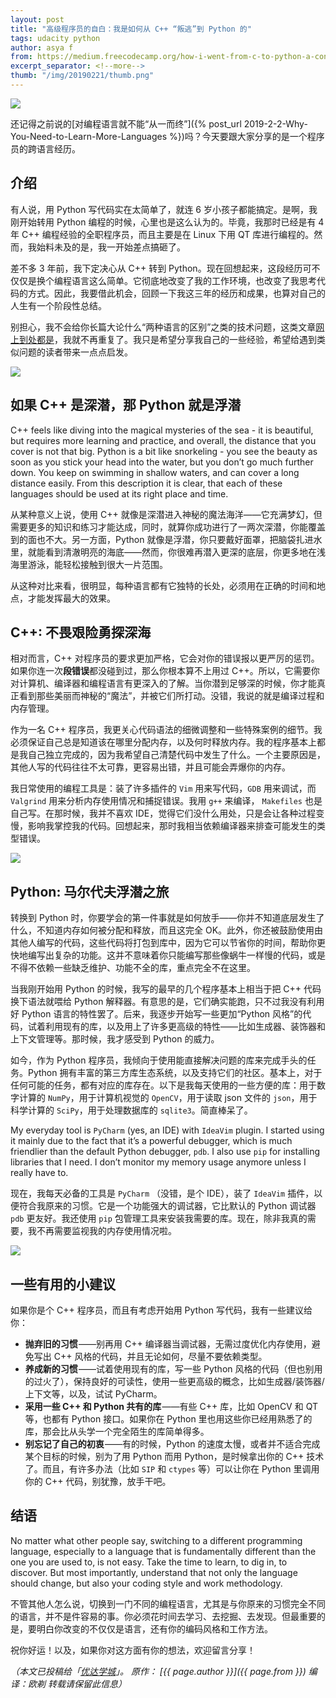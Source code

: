 ```yaml
---
layout: post
title: "高级程序员的自白：我是如何从 C++ “叛逃”到 Python 的"
tags: udacity python 
author: asya f
from: https://medium.freecodecamp.org/how-i-went-from-c-to-python-a-conceptual-change-8bf29d059428
excerpt_separator: <!--more-->
thumb: "/img/20190221/thumb.png"
---
```

<img src="/img/20190221/001.jpeg" />

还记得之前说的[对编程语言就不能“从一而终”]({% post_url 2019-2-2-Why-You-Need-to-Learn-More-Languages %})吗？今天要跟大家分享的是一个程序员的跨语言经历。

<!--more-->

## 介绍

有人说，用 Python 写代码实在太简单了，就连 6 岁小孩子都能搞定。是啊，我刚开始转用 Python 编程的时候，心里也是这么认为的。毕竟，我那时已经是有 4 年 C++ 编程经验的全职程序员，而且主要是在 Linux 下用 QT 库进行编程的。然而，我始料未及的是，我一开始差点搞砸了。

差不多 3 年前，我下定决心从 C++ 转到 Python。现在回想起来，这段经历可不仅仅是换个编程语言这么简单。它彻底地改变了我的工作环境，也改变了我思考代码的方式。因此，我要借此机会，回顾一下我这三年的经历和成果，也算对自己的人生有一个阶段性总结。

别担心，我不会给你长篇大论什么“两种语言的区别”之类的技术问题，这类文章[网上到处都是](https://www.educba.com/python-vs-c-plus-plus/)，我就不再重复了。我只是希望分享我自己的一些经验，希望给遇到类似问题的读者带来一点点启发。

<img src="/img/20190221/002.jpeg" />

## 如果 C++ 是深潜，那 Python 就是浮潜

C++ feels like diving into the magical mysteries of the sea - it is beautiful, but requires more learning and practice, and overall, the distance that you cover is not that big. Python is a bit like snorkeling - you see the beauty as soon as you stick your head into the water, but you don’t go much further down. You keep on swimming in shallow waters, and can cover a long distance easily. From this description it is clear, that each of these languages should be used at its right place and time.

从某种意义上说，使用 C++ 就像是深潜进入神秘的魔法海洋——它充满梦幻，但需要更多的知识和练习才能达成，同时，就算你成功进行了一两次深潜，你能覆盖到的面也不大。另一方面，Python 就像是浮潜，你只要戴好面罩，把脑袋扎进水里，就能看到清澈明亮的海底——然而，你很难再潜入更深的底层，你更多地在浅海里游泳，能轻松接触到很大一片范围。

从这种对比来看，很明显，每种语言都有它独特的长处，必须用在正确的时间和地点，才能发挥最大的效果。

## C++: 不畏艰险勇探深海

相对而言，C++ 对程序员的要求更加严格，它会对你的错误报以更严厉的惩罚。如果你连一次**段错误**都没碰到过，那么你根本算不上用过 C++。所以，它需要你对计算机、编译器和编程语言有更深入的了解。当你潜到足够深的时候，你才能真正看到那些美丽而神秘的“魔法”，并被它们所打动。没错，我说的就是编译过程和内存管理。

作为一名 C++ 程序员，我更关心代码语法的细微调整和一些特殊案例的细节。我必须保证自己总是知道该在哪里分配内存，以及何时释放内存。我的程序基本上都是我自己独立完成的，因为我希望自己清楚代码中发生了什么。一个主要原因是，其他人写的代码往往不太可靠，更容易出错，并且可能会弄爆你的内存。

我日常使用的编程工具是：装了许多插件的 `Vim` 用来写代码，`GDB` 用来调试，而  `Valgrind` 用来分析内存使用情况和捕捉错误。我用 `g++` 来编译， `Makefiles` 也是自己写。在那时候，我并不喜欢 IDE，觉得它们没什么用处，只是会让各种过程变慢，影响我掌控我的代码。回想起来，那时我相当依赖编译器来排查可能发生的类型错误。

<img src="/img/20190221/003.jpeg" />

## Python: 马尔代夫浮潜之旅

转换到 Python 时，你要学会的第一件事就是如何放手——你并不知道底层发生了什么，不知道内存如何被分配和释放，而且这完全 OK。此外，你还被鼓励使用由其他人编写的代码，这些代码将打包到库中，因为它可以节省你的时间，帮助你更快地编写出复杂的功能。这并不意味着你只能编写那些像蜗牛一样慢的代码，或是不得不依赖一些缺乏维护、功能不全的库，重点完全不在这里。

当我刚开始用 Python 的时候，我写的最早的几个程序基本上相当于把 C++ 代码换下语法就喂给 Python 解释器。有意思的是，它们确实能跑，只不过我没有利用好 Python 语言的特性罢了。后来，我逐步开始写一些更加“Python 风格”的代码，试着利用现有的库，以及用上了许多更高级的特性——比如生成器、装饰器和上下文管理等。那时候，我才感受到 Python 的威力。

如今，作为 Python 程序员，我倾向于使用能直接解决问题的库来完成手头的任务。Python 拥有丰富的第三方库生态系统，以及支持它们的社区。基本上，对于任何可能的任务，都有对应的库存在。以下是我每天使用的一些方便的库：用于数字计算的 `NumPy`，用于计算机视觉的 `OpenCV`，用于读取 json 文件的 `json`，用于科学计算的 `SciPy`，用于处理数据库的 `sqlite3`。简直棒呆了。

My everyday tool is `PyCharm` (yes, an IDE) with `IdeaVim` plugin. I started using it mainly due to the fact that it’s a powerful debugger, which is much friendlier than the default Python debugger, `pdb`. I also use `pip` for installing libraries that I need. I don’t monitor my memory usage anymore unless I really have to.

现在，我每天必备的工具是 `PyCharm` （没错，是个 IDE），装了 `IdeaVim` 插件，以便符合我原来的习惯。它是一个功能强大的调试器，它比默认的 Python 调试器 `pdb` 更友好。我还使用 `pip` 包管理工具来安装我需要的库。现在，除非我真的需要，我不再需要监视我的内存使用情况啦。

<img src="/img/20190221/004.jpeg" />

## 一些有用的小建议

如果你是个 C++ 程序员，而且有考虑开始用 Python 写代码，我有一些建议给你：

* <span class="hightlight_words"><b>抛弃旧的习惯</b></span> ——别再用 C++ 编译器当调试器，无需过度优化内存使用，避免写出 C++ 风格的代码，并且无论如何，尽量不要依赖类型。
* <span class="hightlight_words"><b>养成新的习惯</b></span> ——试着使用现有的库，写一些 Python 风格的代码（但也别用的过火了），保持良好的可读性，使用一些更高级的概念，比如生成器/装饰器/上下文等，以及，试试 PyCharm。
* <span class="hightlight_words"><b>采用一些 C++ 和 Python 共有的库</b></span> ——有些 C++ 库，比如 OpenCV 和 QT 等，也都有 Python 接口。如果你在 Python 里也用这些你已经用熟悉了的库，那会比从头学一个完全陌生的库简单得多。
* <span class="hightlight_words"><b>别忘记了自己的初衷</b></span> ——有的时候，Python 的速度太慢，或者并不适合完成某个目标的时候，别为了用 Python 而用 Python，是时候拿出你的 C++ 技术了。而且，有许多办法（比如 `SIP` 和 `ctypes` 等）可以让你在 Python 里调用你的 C++ 代码，别犹豫，放手干吧。

## 结语

No matter what other people say, switching to a different programming language, especially to a language that is fundamentally different than the one you are used to, is not easy. Take the time to learn, to dig in, to discover. But most importantly, understand that not only the language should change, but also your coding style and work methodology.

不管其他人怎么说，切换到一门不同的编程语言，尤其是与你原来的习惯完全不同的语言，并不是件容易的事。你必须花时间去学习、去挖掘、去发现。但最重要的是，要明白你改变的不仅仅是语言，还有你的编码风格和工作方法。

祝你好运！以及，如果你对这方面有你的想法，欢迎留言分享！

_（本文已投稿给「[优达学城](https://cn.udacity.com)」。 原作： [{{ page.author }}]({{ page.from }}) 编译：欧剃 转载请保留此信息）_